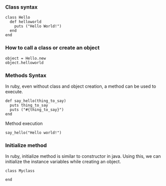 ### Class syntax
```
class Hello
  def helloworld
    puts ("Hello World!")
  end 
end
```

### How to call a class or create an object
```
object = Hello.new
object.helloworld
```

### Methods Syntax
In ruby, even without class and object creation, a method can be used to execute.
```
def say_hello(thing_to_say)
  puts thing_to_say
  puts ("#{thing_to_say}")
end
```

Method execution
```
say_hello("Hello world!")
```

### Initialize method
In ruby, initialize method is similar to constructor in java.
Using this, we can initialize the instance variables while creating an object.
```
class Myclass
  
end
```